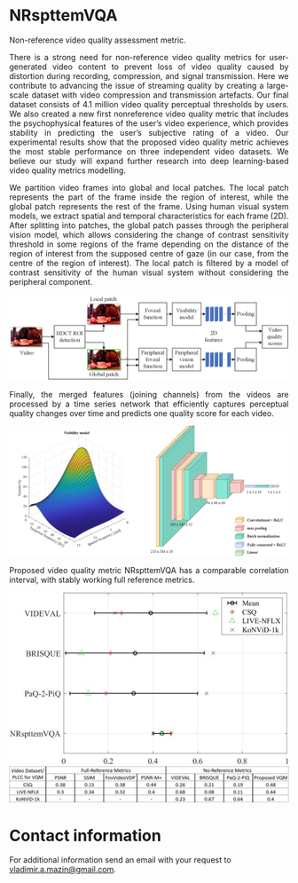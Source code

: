 # NRspttemVQA
Non-reference video quality assessment metric.

<p align="justify">There is a strong need for non-reference video quality metrics for user-generated video content to prevent loss of video quality caused by distortion during recording, compression, and signal transmission. Here we contribute to advancing the issue of streaming quality by creating a large-scale dataset with video compression and transmission artefacts. Our final dataset consists of 4.1 million video quality perceptual thresholds by users. We also created a new first nonreference video quality metric that includes the psychophysical features of the user’s video experience, which provides stability in predicting the user’s subjective rating of a video. Our experimental results show that the proposed video quality metric achieves the most stable performance on three independent video datasets. We believe our study will expand further research into deep learning-based video quality metrics modelling.

<p align="justify"> We partition video frames into global and local patches. The local patch represents the part of the frame inside the region of interest, while the global patch represents the rest of the frame. Using human visual system models, we extract spatial and temporal characteristics for each frame (2D). After splitting into patches, the global patch passes through the peripheral vision model, which allows considering the change of contrast sensitivity threshold in some regions of the frame depending on the distance of the region of interest from the supposed centre of gaze (in our case, from the centre of the region of interest). The local patch is filtered by a model of contrast sensitivity of the human visual system without considering the peripheral component.

![Alt text](Resources/predictor.png)

<p align="justify">Finally, the merged features (joining channels) from the videos are processed by a time series network that efficiently captures perceptual quality changes over time and predicts one quality score for each video.

![Alt text](Resources/models.png)

<p align="justify"> Proposed video quality metric NRspttemVQA has a comparable correlation interval, with stably working full reference metrics.

![Alt text](Resources/results0.jpg)
![Alt text](Resources/results.png)

# Contact information

For additional information send an email with your request to vladimir.a.mazin@gmail.com.
